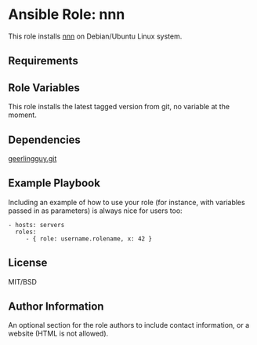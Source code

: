 # Ansible Role: nnn

This role installs [nnn](https://github.com/jarun/nnn) on Debian/Ubuntu Linux system.


## Requirements



## Role Variables

This role installs the latest tagged version from git, no variable at the moment.


## Dependencies

[geerlingguy.git](https://github.com/geerlingguy/ansible-role-git)


## Example Playbook

Including an example of how to use your role (for instance, with variables passed in as parameters) is always nice for users too:

    - hosts: servers
      roles:
         - { role: username.rolename, x: 42 }

## License

MIT/BSD

## Author Information

An optional section for the role authors to include contact information, or a website (HTML is not allowed).

